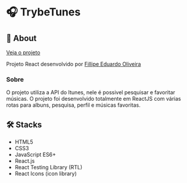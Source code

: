 # :headphones: TrybeTunes

## :page_with_curl: About

[Veja o projeto](https://fillipe-eduardo-trybetunes.netlify.app/)

Projeto React desenvolvido por [Fillipe Eduardo Oliveira](https://www.linkedin.com/in/fillipe-eduardo-oliveira/)

### Sobre

O projeto utiliza a API do Itunes, nele é possivel pesquisar e favoritar músicas.
O projeto foi desenvolvido totalmente em ReactJS com várias rotas para albuns, pesquisa, perfil e músicas favoritas.

## :hammer_and_wrench: Stacks

* HTML5
* CSS3
* JavaScript ES6+
* React.js
* React Testing Library (RTL)
* React Icons (icon library)
